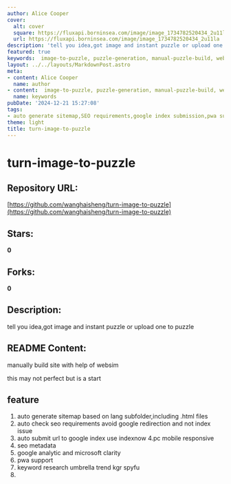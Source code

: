 ```yaml
---
author: Alice Cooper
cover:
  alt: cover
  square: https://fluxapi.borninsea.com/image/image_1734782520434_2u11la
  url: https://fluxapi.borninsea.com/image/image_1734782520434_2u11la
description: 'tell you idea,got image and instant puzzle or upload one to puzzle'
featured: true
keywords:  image-to-puzzle, puzzle-generation, manual-puzzle-build, websim, sitemap-generation, seo-optimization, google-index-submit, url-indexing, pc-mobile-responsive, seo-metadata, google-analytics, microsoft-clarity, pwa-support, keyword-research, trend-analysis, kgr, spyfu
layout: ../../layouts/MarkdownPost.astro
meta:
- content: Alice Cooper
  name: author
- content:  image-to-puzzle, puzzle-generation, manual-puzzle-build, websim, sitemap-generation, seo-optimization, google-index-submit, url-indexing, pc-mobile-responsive, seo-metadata, google-analytics, microsoft-clarity, pwa-support, keyword-research, trend-analysis, kgr, spyfu
  name: keywords
pubDate: '2024-12-21 15:27:08'
tags:
- auto generate sitemap,SEO requirements,google index submission,pwa support,keyword research,SEO metadata,Google Analytics,Microsoft Clarity,PC and mobile responsive,Trend research,Umbrella keyword research,KGR,SpyFu
theme: light
title: turn-image-to-puzzle
---
```


# turn-image-to-puzzle

## Repository URL: 
[https://github.com/wanghaisheng/turn-image-to-puzzle](https://github.com/wanghaisheng/turn-image-to-puzzle)

## Stars: 
**0**

## Forks: 
**0**

## Description: 
tell you idea,got image and instant puzzle or upload one to puzzle

## README Content: 
manually build site with help of websim



this may not perfect but is a start


## feature 


1. auto generate sitemap based on lang subfolder,including .html files
2. auto check seo requirements avoid google redirection and not index issue
3. auto submit url to google index use indexnow
4.pc mobile responsive
5. seo metadata
6. google analytic and microsoft clarity
7. pwa support
8. keyword research
   umbrella  trend  kgr spyfu
10. 

